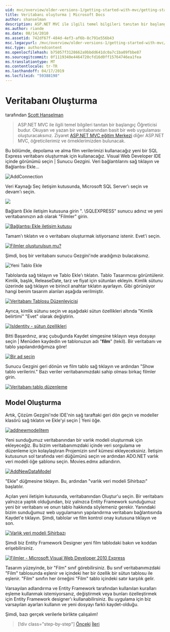 ```yaml
---
uid: mvc/overview/older-versions-1/getting-started-with-mvc/getting-started-with-mvc-part4
title: Veritabanı oluşturma | Microsoft Docs
author: shanselman
description: ASP.NET MVC ile ilgili temel bilgileri tanıtan bir başlangıç Öğreticisi budur. Okuyan ve yazan bir veritabanından basit bir web uygulaması oluşturun.
ms.author: riande
ms.date: 08/14/2010
ms.assetid: 742df67f-484d-4ef3-af6b-8c791e556b43
msc.legacyurl: /mvc/overview/older-versions-1/getting-started-with-mvc/getting-started-with-mvc-part4
msc.type: authoredcontent
ms.openlocfilehash: b75057f3128662a9bbdd641dc0a7c1ba09fbbe87
ms.sourcegitcommit: 0f1119340e4464720cfd16d0ff15764746ea1fea
ms.translationtype: MT
ms.contentlocale: tr-TR
ms.lasthandoff: 04/17/2019
ms.locfileid: "59388198"
---
```

# <a name="creating-a-database"></a>Veritabanı Oluşturma

tarafından [Scott Hanselman](https://github.com/shanselman)

> ASP.NET MVC ile ilgili temel bilgileri tanıtan bir başlangıç Öğreticisi budur. Okuyan ve yazan bir veritabanından basit bir web uygulaması oluşturacaksınız. Ziyaret [ASP.NET MVC eğitim Merkezi](../../../index.md) diğer ASP.NET MVC, öğreticilerimiz ve örneklerimizden bulunacak.


Bu bölümde, depolama ve alma film verilerimizi kullanacağız yeni bir SQL Express veritabanı oluşturmak için kullanacağız. Visual Web Developer IDE içinde görünümü seçin | Sunucu Gezgini. Veri bağlantılarını sağ tıklayın ve Bağlantısı Ekle...

![AddConnection](getting-started-with-mvc-part4/_static/image1.png)

Veri Kaynağı Seç iletişim kutusunda, Microsoft SQL Server'ı seçin ve devam'ı seçin.

![](getting-started-with-mvc-part4/_static/image2.png)

Bağlantı Ekle iletişim kutusuna girin ". \SQLEXPRESS" sunucu adınız ve yeni veritabanınızın adı olarak "Filmler" girin.

[![Bağlantısı Ekle iletişim kutusu](getting-started-with-mvc-part4/_static/image4.png)](getting-started-with-mvc-part4/_static/image3.png)

Tamam'ı tıklatın ve o veritabanı oluşturmak istiyorsanız istenir. Evet'i seçin.

[![Filmler oluşturulsun mu?](getting-started-with-mvc-part4/_static/image6.png)](getting-started-with-mvc-part4/_static/image5.png)

Şimdi, boş bir veritabanı sunucu Gezgini'nde aradığınızı bulacaksınız.

![Yeni Tablo Ekle](getting-started-with-mvc-part4/_static/image7.png)

Tablolarda sağ tıklayın ve Tablo Ekle'ı tıklatın. Tablo Tasarımcısı görüntülenir. Kimlik, başlık, ReleaseDate, tarz ve fiyat için sütunları ekleyin. Kimlik sütunu üzerinde sağ tıklayın ve birincil anahtar tıklatın ayarlayın. Gibi görünüyor hangi benim tasarım alanları aşağıda verilmiştir.

[![Veritabanı Tablosu Düzenleyicisi](getting-started-with-mvc-part4/_static/image9.png)](getting-started-with-mvc-part4/_static/image8.png)

Ayrıca, kimlik sütunu seçin ve aşağıdaki sütun özellikleri altında "Kimlik belirtimi" "Evet" olarak değiştirin.

[![IsIdentity - sütun özellikleri](getting-started-with-mvc-part4/_static/image11.png)](getting-started-with-mvc-part4/_static/image10.png)

Bitti Başardınız, araç çubuğunda Kaydet simgesine tıklayın veya dosyayı seçin | Menüden kaydedin ve tablonuzun adı "**film**" (tekil). Bir veritabanı ve tablo yapılandırdığımıza göre!

[![Bir ad seçin](getting-started-with-mvc-part4/_static/image13.png)](getting-started-with-mvc-part4/_static/image12.png)

Sunucu Gezgini geri dönün ve film tablo sağ tıklayın ve ardından "Show tablo verilerini." Bazı veriler veritabanımızdaki sahip olması birkaç filmler girin.

[![Veritabanı tablo düzenleme](getting-started-with-mvc-part4/_static/image15.png)](getting-started-with-mvc-part4/_static/image14.png)

## <a name="creating-a-model"></a>Model Oluşturma

Artık, Çözüm Gezgini'nde IDE'nin sağ taraftaki geri dön geçin ve modeller klasörü sağ tıklatın ve Ekle'yi seçin | Yeni öğe.

[![addnewmodelitem](getting-started-with-mvc-part4/_static/image17.png)](getting-started-with-mvc-part4/_static/image16.png)

Yeni sunduğumuz veritabanından bir varlık modeli oluşturmak için ekleyeceğiz. Bu bizim veritabanımızdaki içinde veri sorgulama ve düzenleme için kolaylaştıran Projemizin sınıf kümesi ekleyeceksiniz. İletişim kutusunun sol tarafında veri düğümünü seçin ve ardından ADO.NET varlık veri modeli öğe şablonu seçin. Movies.edmx adlandırın.

[![AddNewDataModel](getting-started-with-mvc-part4/_static/image19.png)](getting-started-with-mvc-part4/_static/image18.png)

"Ekle" düğmesine tıklayın. Bu, ardından "varlık veri modeli Sihirbazı" başlatılır.

Açılan yeni iletişim kutusunda, veritabanından Oluştur'u seçin. Bir veritabanı yalnızca yaptık olduğundan, biz yalnızca Entity Framework sunduğumuz yeni bir veritabanı ve onun tablo hakkında söylemeniz gerekir. Yanındaki bizim sunduğumuz web uygulamanın yapılandırma veritabanı bağlantısında Kaydet'e tıklayın. Şimdi, tablolar ve film kontrol onay kutusuna tıklayın ve son.

[![Varlık veri modeli Sihirbazı](getting-started-with-mvc-part4/_static/image21.png)](getting-started-with-mvc-part4/_static/image20.png)

Şimdi biz Entity Framework Designer yeni film tablodaki bakın ve koddan erişebilirsiniz.

[![Filmler - Microsoft Visual Web Developer 2010 Express](getting-started-with-mvc-part4/_static/image23.png)](getting-started-with-mvc-part4/_static/image22.png)

Tasarım yüzeyinde, bir "Film" sınıf görebilirsiniz. Bu sınıf veritabanımızdaki "Film" tablosunda eşlenir ve içindeki her bir özellik bir sütun tablosu ile eşlenir. "Film" sınıfın her örneğini "Film" tablo içindeki satır karşılık gelir.

Varsayılan adlandırma ve Entity Framework tarafından kullanılan kuralları eşleme kullanmak istemiyorsanız, değiştirmek veya bunları özelleştirmek için Entity Framework designer'ı kullanabilirsiniz. Bu uygulama için biz varsayılan ayarları kullanın ve yeni dosyayı farklı kaydet-olduğu.

Şimdi, bazı gerçek verilerle birlikte çalışalım!

> [!div class="step-by-step"]
> [Önceki](getting-started-with-mvc-part3.md)
> [İleri](getting-started-with-mvc-part5.md)
